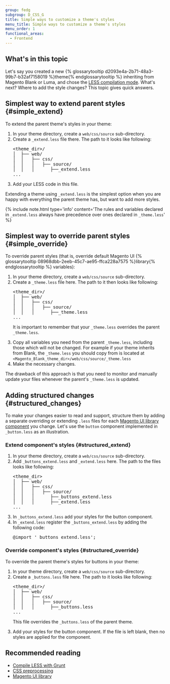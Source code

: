 ```yaml
---
group: fedg
subgroup: D_CSS_G
title: Simple ways to customize a theme's styles
menu_title: Simple ways to customize a theme's styles
menu_order: 1
functional_areas:
  - Frontend
---
```

## What's in this topic

Let's say you created a new {% glossarytooltip d2093e4a-2b71-48a3-99b7-b32af7158019 %}theme{% endglossarytooltip %} inheriting from Magento Blank or Luma, and chose the <a href="{{ page.baseurl }}/frontend-dev-guide/css-guide/css_quick_guide_mode.html">LESS compilation mode</a>. What's next? Where to add the style changes? This topic gives quick answers.

## Simplest way to extend parent styles {#simple_extend} 

To extend the parent theme's styles in your theme:
<ol>
<li>In your theme directory, create a <code>web/css/source</code> sub-directory. </li>
<li>Create a <code>_extend.less</code> file there. The path to it looks like following: 

<pre>
&lt;theme_dir&gt;/
│&nbsp;&nbsp;├──&nbsp;web/
│&nbsp;&nbsp;│&nbsp;&nbsp;&nbsp;├──&nbsp;css/
│&nbsp;&nbsp;│&nbsp;&nbsp;&nbsp;│&nbsp;&nbsp;&nbsp;├──&nbsp;source/
│&nbsp;&nbsp;│&nbsp;&nbsp;&nbsp;│&nbsp;&nbsp;&nbsp;&nbsp;&nbsp;&nbsp;├──_extend.less
...
</pre>
</li>
<li>Add your LESS code in this file.</li>
</ol>

Extending a theme using <code>_extend.less</code> is the simplest option when you are happy with everything the parent theme has, but want to add more styles.

{%
include note.html
type='info'
content='The rules and variables declared in <code>_extend.less</code> always have precedence over ones declared in <code>_theme.less</code>'
%}

## Simplest way to override parent styles {#simple_override}

To override parent styles (that is, override default Magento UI {% glossarytooltip 08968dbb-2eeb-45c7-ae95-ffca228a7575 %}library{% endglossarytooltip %} variables):
<ol>
<li>In your theme directory, create a <code>web/css/source</code> sub-directory. </li>
<li>Create a <code>_theme.less</code> file here. The path to it then looks like following: 

<pre>
&lt;theme_dir&gt;/
│&nbsp;&nbsp;├──&nbsp;web/
│&nbsp;&nbsp;│&nbsp;&nbsp;&nbsp;├──&nbsp;css/
│&nbsp;&nbsp;│&nbsp;&nbsp;&nbsp;│&nbsp;&nbsp;&nbsp;├──&nbsp;source/
│&nbsp;&nbsp;│&nbsp;&nbsp;&nbsp;│&nbsp;&nbsp;&nbsp;&nbsp;&nbsp;&nbsp;├──_theme.less
...
</pre>
</li>

It is important to remember that your <code>_theme.less</code> overrides the parent <code>_theme.less</code>. 

<li>Copy all variables you need from the parent <code>_theme.less</code>, including those which will not be changed. For example if your theme inherits from Blank, the <code>_theme.less</code> you should copy from is located at <code>&lt;Magento_Blank_theme_dir&gt;/web/css/source/_theme.less</code></li>
<li>Make the necessary changes.</li>
</ol>

The drawback of this approach is that you need to monitor and manually update your files whenever the parent's <code>_theme.less</code> is updated.

## Adding structured changes {#structured_changes}

To make your changes easier to read and support, structure them by adding a separate overriding or extending <code>.less</code> files for each <a href="{{ page.baseurl }}/frontend-dev-guide/css-topics/theme-ui-lib.html#library_elements" target="_blank">Magento UI library component</a> you change. Let's use the <code>button</code> component implemented in <code>_button.less</code> as an illustration.

### Extend component's styles {#structured_extend}

<ol>
<li>In your theme directory, create a <code>web/css/source</code> sub-directory. </li>
<li>Add <code>_buttons_extend.less</code> and <code>_extend.less</code> here. The path to the files looks like following: 

<pre>
&lt;theme_dir&gt;
│&nbsp;&nbsp;├──&nbsp;web/
│&nbsp;&nbsp;│&nbsp;&nbsp;&nbsp;├──&nbsp;css/
│&nbsp;&nbsp;│&nbsp;&nbsp;&nbsp;│&nbsp;&nbsp;&nbsp;├──&nbsp;source/
│&nbsp;&nbsp;│&nbsp;&nbsp;&nbsp;│&nbsp;&nbsp;&nbsp;&nbsp;&nbsp;&nbsp;├──_buttons_extend.less
│&nbsp;&nbsp;│&nbsp;&nbsp;&nbsp;│&nbsp;&nbsp;&nbsp;&nbsp;&nbsp;&nbsp;├──_extend.less
...
</pre>
</li>
<li>In <code>_buttons_extend.less</code> add your styles for the button component.</li>
<li>
In <code>_extend.less</code> register the <code>_buttons_extend.less</code> by adding the following code: 
<pre>
@import '_buttons_extend.less'; 
</pre>
</li>
</ol>

### Override component's styles {#structured_override}

To override the parent theme's styles for buttons in your theme:
<ol>
<li>In your theme directory, create a <code>web/css/source</code> sub-directory. </li>
<li>Create a <code>_buttons.less</code> file here. The path to it looks like following: 

<pre>
&lt;theme_dir&gt;/
│&nbsp;&nbsp;├──&nbsp;web/
│&nbsp;&nbsp;│&nbsp;&nbsp;&nbsp;├──&nbsp;css/
│&nbsp;&nbsp;│&nbsp;&nbsp;&nbsp;│&nbsp;&nbsp;&nbsp;├──&nbsp;source/
│&nbsp;&nbsp;│&nbsp;&nbsp;&nbsp;│&nbsp;&nbsp;&nbsp;&nbsp;&nbsp;&nbsp;├──_buttons.less
...
</pre>
This file overrides the <code>_buttons.less</code> of the parent theme.
</li>

<li>Add your styles for the button component. If the file is left blank, then no styles are applied for the component.</li>
</ol>

## Recommended reading

<ul>
<li><a href="{{ page.baseurl }}/frontend-dev-guide/css-topics/css_debug.html" target="_blank">Compile LESS with Grunt</a></li>
<li><a href="{{ page.baseurl }}/frontend-dev-guide/css-topics/css-preprocess.html" target="_blank">CSS preprocessing</a></li>
<li><a href="{{ page.baseurl }}/frontend-dev-guide/css-topics/theme-ui-lib.html" target="_blank">Magento UI library</a></li>
</ul>
